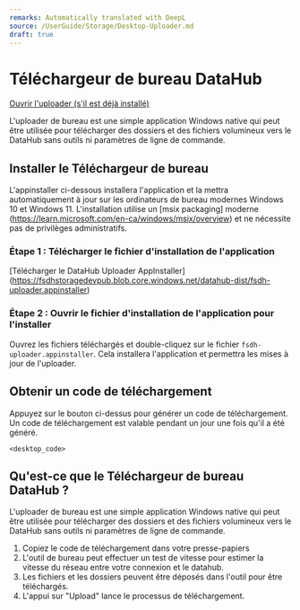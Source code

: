 ```yaml
---
remarks: Automatically translated with DeepL
source: /UserGuide/Storage/Desktop-Uploader.md
draft: true
---
```


#  Téléchargeur de bureau DataHub

<a href="fsdhdh://storage" class="mud-button-root mud-button mud-button-filled mud-button-filled-primary mud-button-filled-size-small mud-ripple">Ouvrir l'uploader (s'il est déjà installé)</a>

L'uploader de bureau est une simple application Windows native qui peut être utilisée pour télécharger des dossiers et des fichiers volumineux vers le DataHub sans outils ni paramètres de ligne de commande.

## Installer le  Téléchargeur de bureau

L'appinstaller ci-dessous installera l'application et la mettra automatiquement à jour sur les ordinateurs de bureau modernes Windows 10 et Windows 11. L'installation utilise un [msix packaging] moderne (https://learn.microsoft.com/en-ca/windows/msix/overview) et ne nécessite pas de privilèges administratifs.

### Étape 1 : Télécharger le fichier d'installation de l'application

[Télécharger le DataHub Uploader AppInstaller] (https://fsdhstoragedevpub.blob.core.windows.net/datahub-dist/fsdh-uploader.appinstaller)

### Étape 2 : Ouvrir le fichier d'installation de l'application pour l'installer

Ouvrez les fichiers téléchargés et double-cliquez sur le fichier `fsdh-uploader.appinstaller`. Cela installera l'application et permettra les mises à jour de l'uploader.

## Obtenir un code de téléchargement

Appuyez sur le bouton ci-dessus pour générer un code de téléchargement. Un code de téléchargement est valable pendant un jour une fois qu'il a été généré.

`<desktop_code>`

## Qu'est-ce que le  Téléchargeur de bureau DataHub ?

L'uploader de bureau est une simple application Windows native qui peut être utilisée pour télécharger des dossiers et des fichiers volumineux vers le DataHub sans outils ni paramètres de ligne de commande.

1. Copiez le code de téléchargement dans votre presse-papiers
1. L'outil de bureau peut effectuer un test de vitesse pour estimer la vitesse du réseau entre votre connexion et le datahub.
1. Les fichiers et les dossiers peuvent être déposés dans l'outil pour être téléchargés.
1. L'appui sur "Upload" lance le processus de téléchargement.
